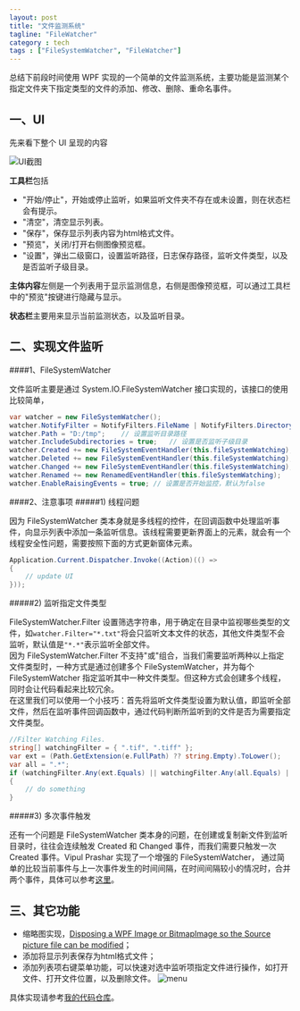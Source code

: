 ```yaml
---
layout: post
title: "文件监测系统"
tagline: "FileWatcher"
category : tech
tags : ["FileSystemWatcher", "FileWatcher"]
---
```


总结下前段时间使用 WPF 实现的一个简单的文件监测系统，主要功能是监测某个指定文件夹下指定类型的文件的添加、修改、删除、重命名事件。


## 一、UI

先来看下整个 UI 呈现的内容

![UI截图](https://cloud.githubusercontent.com/assets/14179733/10129144/882b2d76-65ed-11e5-8411-844bff8d0d7f.png)

**工具栏**包括

* "开始/停止"，开始或停止监听，如果监听文件夹不存在或未设置，则在状态栏会有提示。
* "清空"，清空显示列表。
* "保存"，保存显示列表内容为html格式文件。
* "预览"，关闭/打开右侧图像预览框。
* "设置"，弹出二级窗口，设置监听路径，日志保存路径，监听文件类型，以及是否监听子级目录。

**主体内容**左侧是一个列表用于显示监测信息，右侧是图像预览框，可以通过工具栏中的"预览"按键进行隐藏与显示。

**状态栏**主要用来显示当前监测状态，以及监听目录。

## 二、实现文件监听

####1、FileSystemWatcher

文件监听主要是通过 System.IO.FileSystemWatcher 接口实现的，该接口的使用比较简单，

```csharp
var watcher = new FileSystemWatcher();
watcher.NotifyFilter = NotifyFilters.FileName | NotifyFilters.DirectoryName | NotifyFilters.Size; 	// 设置文件的哪些属性的变动会触发Changed事件，同时监控多个属性变动可以按“或”组合
watcher.Path = "D:/tmp";	// 设置监听目录路径
watcher.IncludeSubdirectories = true;	// 设置是否监听子级目录
watcher.Created += new FileSystemEventHandler(this.fileSystemWatching);	// 当创建文件和目录时发生并调用回调函数
watcher.Deleted += new FileSystemEventHandler(this.fileSystemWatching);	// 删除文件或目录时发生并调用回调函数
watcher.Changed += new FileSystemEventHandler(this.fileSystemWatching); // 当更改文件和目录时发生并调用回调函数，可以通过NotifyFilter属性设置触发该事件的需要文件更改的属性
watcher.Renamed += new RenamedEventHandler(this.fileSystemWatching);	// 重命名文件或目录时发生并调用回调函数
watcher.EnableRaisingEvents = true;	// 设置是否开始监控，默认为false
```
####2、注意事项
#####1) 线程问题

因为 FileSystemWatcher 类本身就是多线程的控件，在回调函数中处理监听事件，向显示列表中添加一条监听信息。该线程需要更新界面上的元素，就会有一个线程安全性问题，需要按照下面的方式更新窗体元素。

```csharp
Application.Current.Dispatcher.Invoke((Action)(() =>
{
	// update UI
}));
```
#####2) 监听指定文件类型

FileSystemWatcher.Filter 设置筛选字符串，用于确定在目录中监视哪些类型的文件，如`watcher.Filter="*.txt"`将会只监听文本文件的状态，其他文件类型不会监听，默认值是`"*.*"`表示监听全部文件。<br/>
因为 FileSystemWatcher.Filter 不支持"或"组合，当我们需要监听两种以上指定文件类型时，一种方式是通过创建多个 FileSystemWatcher，并为每个 FileSystemWatcher 指定监听其中一种文件类型。但这种方式会创建多个线程，同时会让代码看起来比较冗余。<br/>
在这里我们可以使用一个小技巧：首先将监听文件类型设置为默认值，即监听全部文件，然后在监听事件回调函数中，通过代码判断所监听到的文件是否为需要指定文件类型。

```csharp
//Filter Watching Files.
string[] watchingFilter = { ".tif", ".tiff" };
var ext = (Path.GetExtension(e.FullPath) ?? string.Empty).ToLower();
var all = ".*";
if (watchingFilter.Any(ext.Equals) || watchingFilter.Any(all.Equals) || watchingFilter.Length == 0)
{
	// do something
}
```

#####3) 多次事件触发

还有一个问题是 FileSystemWatcher 类本身的问题，在创建或复制新文件到监听目录时，往往会连续触发 Created 和 Changed 事件，而我们需要只触发一次 Created 事件。Vipul Prashar 实现了一个增强的 FileSystemWatcher， 通过简单的比较当前事件与上一次事件发生的时间间隔，在时间间隔较小的情况时，合并两个事件，具体可以参考[这里](http://www.codeproject.com/Articles/102493/Enhanced-FileSystemWatcher)。

## 三、其它功能

* 缩略图实现，[Disposing a WPF Image or BitmapImage so the Source picture file can be modified](http://stackoverflow.com/questions/690150/delete-an-image-bound-to-a-control)；
* 添加将显示列表保存为html格式文件；
* 添加列表项右键菜单功能，可以快速对选中监听项指定文件进行操作，如打开文件、打开文件位置，以及删除文件。
![menu](https://cloud.githubusercontent.com/assets/14179733/10384924/08712622-6e75-11e5-8b29-0c5d432d7340.png)

具体实现请参考[我的代码仓库](https://github.com/alvin-me/FileWatcher)。

